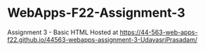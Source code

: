 # WebApps-F22-Assignment-3
Assignment 3 - Basic HTML
Hosted at  https://44-563-web-apps-f22.github.io/44563-webapps-assignment-3-UdayasriPrasadam/

